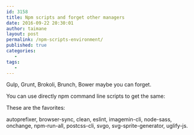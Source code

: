 ```yaml
---
id: 3158
title: Npm scripts and forget other managers
date: 2016-09-22 20:30:01
author: taimane
layout: post
permalink: /npm-scripts-environment/
published: true
categories:
   -
tags:
   -
---
```

Gulp, Grunt, Brokoli, Brunch, Bower maybe you can forget.

You can use directly npm command line scripts to get the same:

These are the favorites:

autoprefixer, browser-sync, clean, eslint, imagemin-cli, node-sass, onchange, npm-run-all, postcss-cli, svgo, svg-sprite-generator, uglify-js.




  

